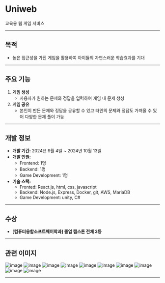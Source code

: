 # Uniweb

교육용 웹 게임 서비스 

---

## 목적
- 높은 접근성을 가진 게임을 활용하여 아이들의 자연스러운 학습효과를 기대

---

## 주요 기능
1. **게임 생성**  
   - 사용자가 원하는 문제와 정답을 입력하여 게임 내 문제 생성
2. **게임 공유**  
   - 본인이 만든 문제와 정답을 공유할 수 있고 타인의 문제와 정답도 가져올 수 있어 다양한 문제 풀이 가능

---

## 개발 정보
- **개발 기간:** 2024년 9월 4일 ~ 2024년 10월 13일  
- **개발 인원:**  
  - Frontend: 1명  
  - Backend: 1명
  - Game Development: 1명
- **기술 스택:**
  - Fronted: React.js, html, css, javascript
  - Backend: Node.js, Express, Docker, git, AWS, MariaDB
  - Game Development: unity, C#

---

## 수상
- **[컴퓨터융합소프트웨어학과] 졸업 캡스톤 전체 3등**  

---

## 관련 이미지
![image](https://github.com/user-attachments/assets/1b001b70-2cd6-4ecf-9d80-c95362ccd3dc)
![image](https://github.com/user-attachments/assets/ffb52ae1-5d41-48f6-a9ff-1b1cfffb9569)
![image](https://github.com/user-attachments/assets/737af090-cfd8-4357-8519-bec4a49a3cd9)
![image](https://github.com/user-attachments/assets/664ea51a-cbcd-485b-83cd-69cddce4c91f)
![image](https://github.com/user-attachments/assets/7f7ed705-9b74-42fa-a0d9-5d03f45e815f)
![image](https://github.com/user-attachments/assets/bc6ba4c4-c4c7-42fe-a4f1-3e341d78048c)
![image](https://github.com/user-attachments/assets/43d70628-c840-4801-bb7b-68dde039c100)
![image](https://github.com/user-attachments/assets/4cd88dc4-d7d2-4d17-8b2a-3e5c6fe84e0b)
![image](https://github.com/user-attachments/assets/c8111dc2-cbcf-43e0-9c1a-81a05ca6f483)
![image](https://github.com/user-attachments/assets/9d96678f-fb13-4902-af3b-9210cf6c0e9e)


---


